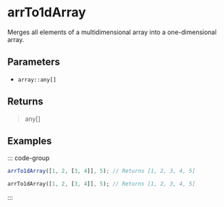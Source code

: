 # arrTo1dArray <Badge type="tip" text="JavaScript" /><Badge type="info" text="Dart" />

Merges all elements of a multidimensional array into a one-dimensional array.

## Parameters

- `array::any[]`

## Returns

> any[]

## Examples

::: code-group

```javascript [JavaScript]
arrTo1dArray([1, 2, [3, 4]], 5); // Returns [1, 2, 3, 4, 5]
```

```dart [Dart]
arrTo1dArray([1, 2, [3, 4]], 5); // Returns [1, 2, 3, 4, 5]
```

:::
